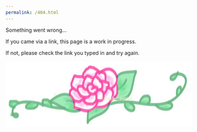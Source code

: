 ```yaml
---
permalink: /404.html
---
```


<div id="404heading">Something went wrong...</div>

<p> If you came via a link, this page is a work in progress. </p>
<p> If not, please check the link you typed in and try again. </p>


<div id="404img">
<img src="rose.jpg">
</div>


